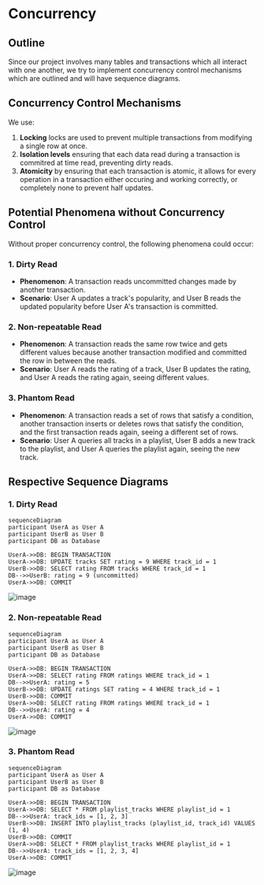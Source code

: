 # Concurrency

## Outline

Since our project involves many tables and transactions which all interact with one another, we try to implement concurrency control mechanisms which are outlined and will have sequence diagrams.

## Concurrency Control Mechanisms

We use:

1. **Locking** locks are used to prevent multiple transactions from modifying a single row at once.
2. **Isolation levels** ensuring that each data read during a transaction is commitred at time read, preventing dirty reads.
3. **Atomicity** by ensuring that each transaction is atomic, it allows for every operation in a transaction either occuring and working correctly, or completely none to prevent half updates.

## Potential Phenomena without Concurrency Control

Without proper concurrency control, the following phenomena could occur:

### 1. **Dirty Read**

- **Phenomenon**: A transaction reads uncommitted changes made by another transaction.
- **Scenario**: User A updates a track's popularity, and User B reads the updated popularity before User A's transaction is committed.

### 2. **Non-repeatable Read**

- **Phenomenon**: A transaction reads the same row twice and gets different values because another transaction modified and committed the row in between the reads.
- **Scenario**: User A reads the rating of a track, User B updates the rating, and User A reads the rating again, seeing different values.

### 3. **Phantom Read**

- **Phenomenon**: A transaction reads a set of rows that satisfy a condition, another transaction inserts or deletes rows that satisfy the condition, and the first transaction reads again, seeing a different set of rows.
- **Scenario**: User A queries all tracks in a playlist, User B adds a new track to the playlist, and User A queries the playlist again, seeing the new track.

## Respective Sequence Diagrams

### 1. Dirty Read

    sequenceDiagram
    participant UserA as User A
    participant UserB as User B
    participant DB as Database

    UserA->>DB: BEGIN TRANSACTION
    UserA->>DB: UPDATE tracks SET rating = 9 WHERE track_id = 1
    UserB->>DB: SELECT rating FROM tracks WHERE track_id = 1
    DB-->>UserB: rating = 9 (uncommitted)
    UserA->>DB: COMMIT

![image](https://gyazo.com/f2fdbb84e49aae7c9c81759cf1ec498b)

### 2. Non-repeatable Read

    sequenceDiagram
    participant UserA as User A
    participant UserB as User B
    participant DB as Database

    UserA->>DB: BEGIN TRANSACTION
    UserA->>DB: SELECT rating FROM ratings WHERE track_id = 1
    DB-->>UserA: rating = 5
    UserB->>DB: UPDATE ratings SET rating = 4 WHERE track_id = 1
    UserB->>DB: COMMIT
    UserA->>DB: SELECT rating FROM ratings WHERE track_id = 1
    DB-->>UserA: rating = 4
    UserA->>DB: COMMIT

![image](https://github.com/jcheruvelil/MusicRecsAPI/assets/54489933/7ec27a3d-bcec-40d9-a1aa-2fa0e8d1fa90)

### 3. Phantom Read

    sequenceDiagram
    participant UserA as User A
    participant UserB as User B
    participant DB as Database

    UserA->>DB: BEGIN TRANSACTION
    UserA->>DB: SELECT * FROM playlist_tracks WHERE playlist_id = 1
    DB-->>UserA: track_ids = [1, 2, 3]
    UserB->>DB: INSERT INTO playlist_tracks (playlist_id, track_id) VALUES (1, 4)
    UserB->>DB: COMMIT
    UserA->>DB: SELECT * FROM playlist_tracks WHERE playlist_id = 1
    DB-->>UserA: track_ids = [1, 2, 3, 4]
    UserA->>DB: COMMIT

![image](https://github.com/jcheruvelil/MusicRecsAPI/assets/54489933/5b291014-92cf-4b73-bc77-53aa79e119f3)
